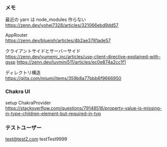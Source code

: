 ### メモ

最近の yarn は node_modules 作らない
https://zenn.dev/yohei7328/articles/321066ebd9dd57

AppRouter  
https://zenn.dev/blueish/articles/4b2ae3781ade57

クライアントサイドとサーバーサイド  
https://zenn.dev/yumemi_inc/articles/use-client-directive-explained-with-gssp
https://zenn.dev/luvmini511/articles/ec0e874a2cc1f1

ディレクトリ構造  
https://qiita.com/miumi/items/359b8a77bbb6f9666950

### Chakra UI

setup ChakraProvider
https://stackoverflow.com/questions/79148516/property-value-is-missing-in-type-children-element-but-required-in-typ

### テストユーザー

test@test2.com
testTest9999
